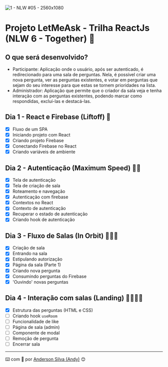 ![1 - NLW #05 - 2560x1080](https://user-images.githubusercontent.com/52717632/122936379-1b56b600-d33f-11eb-8b4b-c8e8b816f29e.png)
# Projeto LetMeAsk - Trilha ReactJs (NLW 6 - Together) :rocket:

## O que será desenvolvido?
* Participante: Aplicação onde o usuário, após ser autenticado, é redirecionado para uma sala de perguntas. Nela, é possível criar uma nova pergunta, ver as perguntas existentes, e votar em perguntas que sejam do seu interesse para que estas se tornem prioridades na lista.
* Administrador: Aplicação que permite que o criador da sala veja e tenha interação com as perguntas existentes, podendo marcar como respondidas, excluí-las e destacá-las.

## Dia 1 - React e Firebase (Liftoff) :rocket:
- [x] Fluxo de um SPA
- [x] Iniciando projeto com React
- [x] Criando projeto Firebase
- [x] Conectando Firebase no React
- [x] Criando variáveis de ambiente

## Dia 2 - Autenticação (Maximum Speed) :rocket::rocket:
- [x] Tela de autenticação
- [x] Tela de criação de sala
- [x] Roteamento e navegação
- [x] Autenticação com firebase
- [x] Contextos no React
- [x] Contexto de autenticação
- [x] Recuperar o estado de autenticação
- [x] Criando hook de autenticação

## Dia 3 - Fluxo de Salas (In Orbit) :rocket::rocket::rocket:
- [x] Criação de sala
- [x] Entrando na sala
- [x] Estipulando autorização
- [x] Página da sala (Parte 1)
- [x] Criando nova pergunta
- [x] Consumindo perguntas do Firebase
- [x] 'Ouvindo' novas perguntas

## Dia 4 - Interação com salas (Landing) :rocket::rocket::rocket::rocket:
- [x] Estrutura das perguntas (HTML e CSS)
- [ ] Criando hook `useRoom`
- [ ] Funcionalidade de like
- [ ] Página de sala (admin)
- [ ] Componente de modal
- [ ] Remoção de pergunta
- [ ] Encerrar sala

---
:keyboard: com :purple_heart: por [Anderson Silva (Andy)](https://www.linkedin.com/in/andssilva/) 😊
